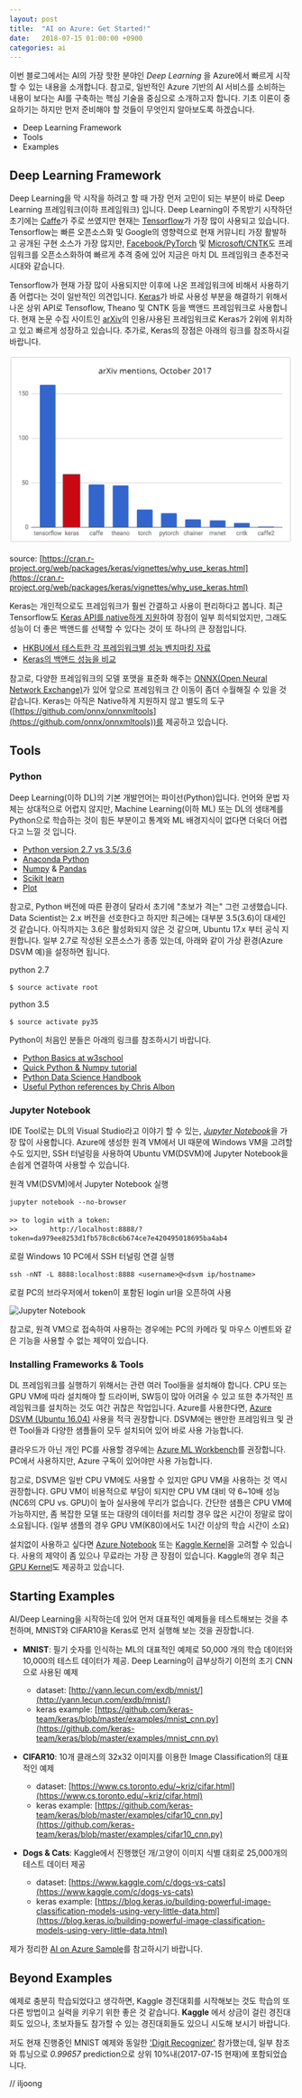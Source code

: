 ```yaml
---
layout: post
title:  "AI on Azure: Get Started!"
date:   2018-07-15 01:00:00 +0900
categories: ai
---
```


이번 블로그에서는 AI의 가장 핫한 분야인 _Deep Learning_ 을 Azure에서 빠르게 시작할 수 있는 내용을 소개합니다. 참고로, 일반적인 Azure 기반의 AI 서비스를 소비하는 내용이 보다는 AI를 구축하는 핵심 기술을 중심으로 소개하고자 합니다. 기초 이론이 중요하기는 하지만 먼저 준비해야 할 것들이 무엇인지 알아보도록 하겠습니다.

- Deep Learning Framework
- Tools
- Examples

## Deep Learning Framework

Deep Learning을 막 시작을 하려고 할 때 가장 먼저 고민이 되는 부분이 바로 Deep Learning 프레임워크(이하 프레임워크) 입니다. Deep Learning이 주목받기 시작하던 초기에는 [Caffe](http://caffe.berkeleyvision.org/)가 주로 쓰였지만 현재는 [Tensorflow](https://www.tensorflow.org/)가 가장 많이 사용되고 있습니다. Tensorflow는 빠른 오픈소스화 및 Google의 영향력으로 현재 커뮤니티 가장 활발하고 공개된 구현 소스가 가장 많지만, [Facebook/PyTorch](https://pytorch.org/) 및 [Microsoft/CNTK](https://www.microsoft.com/en-us/cognitive-toolkit/)도 프레임워크를 오픈소스화하여 빠르게 추격 중에 있어 지금은 마치 DL 프레임워크 춘추전국시대와 같습니다. 

Tensorflow가 현재 가장 많이 사용되지만 이후에 나온 프레임워크에 비해서 사용하기 좀 어렵다는 것이 일반적인 의견입니다. [Keras](https://keras.io/)가 바로 사용성 부분을 해결하기 위해서 나온 상위 API로 Tensoflow, Theano 및 CNTK 등을 백앤드 프레임워크로 사용합니다. 현재 논문 수집 사이트인 [arXiv](arxiv.org)의 인용/사용된 프레임워크로 Keras가 2위에 위치하고 있고 빠르게 성장하고 있습니다. 추가로, Keras의 장점은 아래의 링크를 참조하시길 바랍니다.

![Arxiv mentions](/images/aoa-arxiv-keras.png)

source: [https://cran.r-project.org/web/packages/keras/vignettes/why_use_keras.html](https://cran.r-project.org/web/packages/keras/vignettes/why_use_keras.html)

Keras는 개인적으로도 프레임워크가 훨씬 간결하고 사용이 편리하다고 봅니다. 최근 Tensorflow도 [Keras API를 native하게 지원](https://www.tensorflow.org/api_docs/python/tf/keras)하여 장점이 일부 희석되었지만, 그래도 성능이 더 좋은 백앤드를 선택할 수 있다는 것이 또 하나의 큰 장점입니다. 

- [HKBU에서 테스트한 각 프레임워크별 성능 벤치마킹 자료](https://www.comp.hkbu.edu.hk/~chxw/papers/ccbd_2016.pdf)
- [Keras의 백앤드 성능을 비교](http://minimaxir.com/2017/06/keras-cntk/)

참고로, 다양한 프레임워크의 모델 포맷을 표준화 해주는 [ONNX(Open Neural Network Exchange)](https://onnx.ai/)가 있어 앞으로 프레임워크 간 이동이 좀더 수월해질 수 있을 것 같습니다. Keras는 아직은 Native하게 지원하지 않고 별도의 도구([https://github.com/onnx/onnxmltools](https://github.com/onnx/onnxmltools))를 제공하고 있습니다.

## Tools

### Python

Deep Learning(이하 DL)의 기본 개발언어는 파이선(Python)입니다. 언어와 문법 자체는 상대적으로 어렵지 않지만, Machine Learning(이하 ML) 또는 DL의 생태계를 Python으로 학습하는 것이 힘든 부분이고 통계와 ML 배경지식이 없다면 더욱더 어렵다고 느낄 것 입니다.

- [Python version 2.7 vs 3.5/3.6](https://www.quora.com/Which-version-of-Python-2-or-3-is-better-for-a-data-science-beginner)
- [Anaconda Python](https://www.anaconda.com/)
- [Numpy](http://www.numpy.org/) & [Pandas](https://pandas.pydata.org/)
- [Scikit learn](http://scikit-learn.org/stable/)
- [Plot](https://matplotlib.org/)

참고로, Python 버전에 따른 환경이 달라서 초기에 "초보가 격는" 그런 고생했습니다. Data Scientist는 2.x 버전을 선호한다고 하지만 최근에는 대부분 3.5(3.6)이 대세인 것 같습니다. 아직까지는 3.6은 활성화되지 않은 것 같으며, Ubuntu 17.x 부터 공식 지원합니다. 일부 2.7로 작성된 오픈소스가 종종 있는데, 아래와 같이 가상 환경(Azure DSVM 예)을 설정하면 됩니다.

python 2.7 
```
$ source activate root
```

python 3.5
```
$ source activate py35
```  

Python이 처음인 분들은 아래의 링크를 참조하시기 바랍니다.

- [Python Basics at w3school](https://www.w3schools.com/python/)
- [Quick Python & Numpy tutorial](http://cs231n.github.io/python-numpy-tutorial/)
- [Python Data Science Handbook](https://jakevdp.github.io/PythonDataScienceHandbook/)
- [Useful Python references by Chris Albon](https://chrisalbon.com/)

### Jupyter Notebook

IDE Tool로는 DL의 Visual Studio라고 이야기 할 수 있는, [_Jupyter Notebook_](http://jupyter.org/)을 가장 많이 사용합니다. Azure에 생성한 원격 VM에서 UI 때문에 Windows VM을 고려할 수도 있지만, SSH 터널링을 사용하여 Ubuntu VM(DSVM)에 Jupyter Notebook을 손쉽게 연결하여 사용할 수 있습니다.

원격 VM(DSVM)에서 Jupyter Notebook 실행
```
jupyter notebook --no-browser

>> to login with a token:
>>        http://localhost:8888/?token=da979ee8253d1fb578c8c6b674ce7e420495018695ba4ab4
```

로컬 Windows 10 PC에서 SSH 터널링 연결 실행
```
ssh -nNT -L 8888:localhost:8888 <username>@<dsvm ip/hostname>
```

로컬 PC의 브라우저에서 token이 포함된 login url을 오픈하여 사용

![Jupyter Notebook](https://cdn-images-1.medium.com/max/1600/1*Bpvn80Jq6JL4b5ZYMq8pCw.png)

참고로, 원격 VM으로 접속하여 사용하는 경우에는 PC의 카메라 및 마우스 이벤트와 같은 기능을 사용할 수 없는 제약이 있습니다.

### Installing Frameworks & Tools

DL 프레임워크를 실행하기 위해서는 관련 여러 Tool들을 설치해야 합니다. CPU 또는 GPU VM에 따라 설치해야 할 드라이버, SW등이 많아 어려울 수 있고 또한 추가적인 프레임워크를 설치하는 것도 여간 귀찮은 작업입니다. Azure를 사용한다면, [Azure DSVM (Ubuntu 16.04)](https://docs.microsoft.com/en-us/azure/machine-learning/data-science-virtual-machine/overview) 사용을 적극 권장합니다. DSVM에는 왠만한 프레임워크 및 관련 Tool들과 다양한 샘플들이 모두 설치되어 있어 바로 사용 가능합니다.

클라우드가 아닌 개인 PC를 사용할 경우에는 [Azure ML Workbench](https://docs.microsoft.com/en-us/azure/machine-learning/service/quickstart-installation)를 권장합니다. PC에서 사용하지만, Azure 구독이 있어야만 사용 가능합니다. 

참고로, DSVM은 일반 CPU VM에도 사용할 수 있지만 GPU VM을 사용하는 것 역시 권장합니다. GPU VM이 비용적으로 부담이 되지만 CPU VM 대비 약 6~10배 성능(NC6의 CPU vs. GPU)이 높아 실사용에 무리가 없습니다. 간단한 샘플은 CPU VM에 가능하지만, 좀 복잡한 모델 또는 대량의 데이터를 처리할 경우 많은 시간이 정말로 많이 소요됩니다. (일부 샘플의 경우 GPU VM(K80)에서도 1시간 이상의 학습 시간이 소요)

설치없이 사용하고 싶다면 [Azure Notebook](https://notebooks.azure.com) 또는 [Kaggle Kernel](https://www.kaggle.com/)을 고려할 수 있습니다. 사용의 제약이 좀 있으나 무료라는 가장 큰 장점이 있습니다. Kaggle의 경우 최근 [GPU Kernel](https://www.kaggle.com/dansbecker/running-kaggle-kernels-with-a-gpu)도 제공하고 있습니다. 

## Starting Examples

AI/Deep Learning을 시작하는데 있어 먼저 대표적인 예제들을 테스트해보는 것을 추천하며, MNIST와 CIFAR10을 Keras로 먼저 실행해 보는 것을 권장합니다.

- __MNIST__: 필기 숫자를 인식하는 ML의 대표적인 예제로 50,000 개의 학습 데이터와 10,000의 테스트 데이터가 제공. Deep Learning이 급부상하기 이전의 초기 CNN으로 사용된 예제
    - dataset: [http://yann.lecun.com/exdb/mnist/](http://yann.lecun.com/exdb/mnist/)
    - keras example: [https://github.com/keras-team/keras/blob/master/examples/mnist_cnn.py](https://github.com/keras-team/keras/blob/master/examples/mnist_cnn.py)

- __CIFAR10__: 10개 클래스의 32x32 이미지를 이용한 Image Classification의 대표적인 예제
    - dataset: [https://www.cs.toronto.edu/~kriz/cifar.html](https://www.cs.toronto.edu/~kriz/cifar.html)
    - keras example: [https://github.com/keras-team/keras/blob/master/examples/cifar10_cnn.py](https://github.com/keras-team/keras/blob/master/examples/cifar10_cnn.py)

- __Dogs & Cats__: Kaggle에서 진행했던 개/고양이 이미지 식별 대회로 25,000개의 테스트 데이터 제공
    - dataset: [https://www.kaggle.com/c/dogs-vs-cats](https://www.kaggle.com/c/dogs-vs-cats)
    - keras example: [https://blog.keras.io/building-powerful-image-classification-models-using-very-little-data.html](https://blog.keras.io/building-powerful-image-classification-models-using-very-little-data.html)

제가 정리한 [AI on Azure Sample](https://github.com/iljoong/aoa-sample)를 참고하시기 바랍니다.

## Beyond Examples

예제로 충분히 학습되었다고 생각하면, Kaggle 경진대회를 시작해보는 것도 학습의 또다른 방법이고 실력을 키우기 위한 좋은 것 같습니다. __Kaggle__ 에서 상금이 걸린 경진대회도 있으나, 초보자들도 참가할 수 있는 경진대회들도 있으니 시도해 보시기 바랍니다.

저도 현재 진행중인 MNIST 예제와 동일한 ['Digit Recognizer'](https://www.kaggle.com/c/digit-recognizer) 참가했는데, 일부 참조와  튜닝으로 _0.99657_ prediction으로 상위 10%내(2017-07-15 현재)에 포함되었습니다.

// iljoong